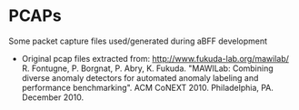 # PCAPs
 Some packet capture files used/generated during aBFF development

* Original pcap files extracted from: http://www.fukuda-lab.org/mawilab/
R. Fontugne, P. Borgnat, P. Abry, K. Fukuda. "MAWILab: Combining diverse anomaly detectors for automated anomaly labeling and performance benchmarking". ACM CoNEXT 2010. Philadelphia, PA. December 2010.
